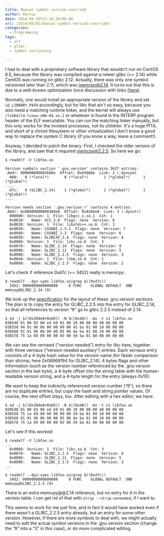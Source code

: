 ```yaml
---
title: Manual symbol version override
author: Marcus
date: 2014-04-30T23:16:14+00:00
url: /2014/05/01/manual-symbol-version-override/
categories:
  - Programming
tags:
  - elf
  - glibc
  - symbol versioning

---
```

I had to deal with a proprietary software library that wouldn't run on CentOS 6.5, because the library was compiled against a newer glibc (>= 2.14) while CentOS was running on glibc 2.12. Actually, there was only one symbol versioned later than 2.11, which was memcpy@2.14. It turns out that this is due to a well-known optimization (nice discussion with links [[here][1]).

Normally, one would install an appropriate version of the library and set `LD_LIBRARY_PATH` accordingly, but for libc that ain't so easy, because you also need a matching runtime linker, and the kernel will always use `/lib64/ld-linux-x86-64.so.2` or whatever is found in the INTERP program header of the ELF executable. You can run the matching linker manually, but this only works for the invoked processes, not its children. It's a huge PITA, and short of a chroot filesystem or other virtualization I don't know a good way to replace the system C library (if you know a way, leave a comment!).

Anyway, I decided to patch the binary. First, I checked the older version of the library, and saw that it required memcpy@2.2.5. So here we go:

```
$ readelf -V libfoo.so

Version symbols section '.gnu.version' contains 3627 entries:
 Addr: 000000000003688e  Offset: 0x03688e  Link: 2 (.dynsym)
  000:   0 (*local*)       0 (*local*)       1 (*global*)      1 (*global*)
....
  d7c:   9 (GLIBC_2.14)    1 (*global*)      1 (*global*)      1 (*global*)
....

Version needs section '.gnu.version_r' contains 4 entries:
 Addr: 0x00000000000384e8  Offset: 0x0384e8  Link: 3 (.dynstr)
  000000: Version: 1  File: libgcc_s.so.1  Cnt: 1
  0x0010:   Name: GCC_3.0  Flags: none  Version: 8
  0x0020: Version: 1  File: libstdc++.so.6  Cnt: 3
  0x0030:   Name: CXXABI_1.3.1  Flags: none  Version: 7
  0x0040:   Name: CXXABI_1.3  Flags: none  Version: 6
  0x0050:   Name: GLIBCXX_3.4  Flags: none  Version: 4
  0x0060: Version: 1  File: libc.so.6  Cnt: 3
  0x0070:   Name: GLIBC_2.14  Flags: none  Version: 9
  0x0080:   Name: GLIBC_2.11  Flags: none  Version: 5
  0x0090:   Name: GLIBC_2.2.5  Flags: none  Version: 3
  0x00a0: Version: 1  File: libm.so.6  Cnt: 1
  0x00b0:   Name: GLIBC_2.2.5  Flags: none  Version: 2
```

Let's check if reference 0xd7c (== 3452) really is memcpy:

```
$ readelf --dyn-syms libfoo.so|grep $((0xd7c))
  3452: 0000000000000000     0 FUNC    GLOBAL DEFAULT  UND memcpy@GLIBC_2.14 (9)
```

We look up the [specification][2] for the layout of these .gnu.version sections. The plan is to copy the entry for GLIBC\_2.2.5 into the entry for GLIBC\_2.14, so that all references to version “9” go to glibc 2.2.5 instead of 2.14.

```
$ od -j $((0x384e8+0x60)) -N $((0x40)) -Ax -t x1 libfoo.so
038548 01 00 03 00 ed b9 01 00 10 00 00 00 40 00 00 00
038558 94 91 96 06 00 00 09 00 43 ba 01 00 10 00 00 00
038568 91 91 96 06 00 00 05 00 4e ba 01 00 10 00 00 00
038578 75 1a 69 09 00 00 03 00 59 ba 01 00 00 00 00 00
```

We can see the verneed (“version needed”) entry for libc here, together with three vernaux (“version needed auxiliary”) entries. Each vernaux entry consists of a 4-byte hash value for the version name (for faster comparison than strcmp, here 0x06969194 for GLIBC_2.14), 4 bytes flags and other information (such as the version number referenced by the .gnu.version section in the last byte), a 4-byte offset into the string table with the human-readable version string, and a 4-byte length for the entry (always 0x10).

We want to keep the indirectly referenced version number (“9&#8243;), so there are no duplicate entries, but copy the hash and string pointer values. Of course, the next offset stays, too. After editing with a hex editor, we have:

```
$ od -j $((0x384e8+0x60)) -N $((0x40)) -Ax -t x1 libfoo.so
038548 01 00 03 00 ed b9 01 00 10 00 00 00 40 00 00 00
038558 75 1a 69 09 00 00 09 00 59 ba 01 00 10 00 00 00
038568 91 91 96 06 00 00 05 00 4e ba 01 00 10 00 00 00
038578 75 1a 69 09 00 00 03 00 59 ba 01 00 00 00 00 00
```

Let's see if this worked:

```
$ readelf -V libfoo.so
...
  0x0060: Version: 1  File: libc.so.6  Cnt: 3
  0x0070:   Name: GLIBC_2.2.5  Flags: none  Version: 9
  0x0080:   Name: GLIBC_2.11  Flags: none  Version: 5
  0x0090:   Name: GLIBC_2.2.5  Flags: none  Version: 3
... 

$ readelf --dyn-syms libfoo.so|grep $((0xd7c))
  3452: 0000000000000000     0 FUNC    GLOBAL DEFAULT  UND memcpy@GLIBC_2.2.5 (9) 
```

There is an extra memcpy@@2.14 reference, but no entry for it in the version table. I can get rid of that with `strip --strip-unneeded`, if I want to.

This seems to work for me just fine, and in fact it would have worked even if there wasn't a GLIBC_2.2.5 entry already, but an entry for some other version. However, if there are more symbols to deal with, we might actually need to edit the actual symbol versions in the .gnu.version section (change the “9” into a “3” in this case), or do more complicated editing.

 [1]: http://www.win.tue.nl/~aeb/linux/misc/gcc-semibug.html
 [2]: http://refspecs.linuxfoundation.org/LSB_3.2.0/LSB-Core-generic/LSB-Core-generic/symversion.html